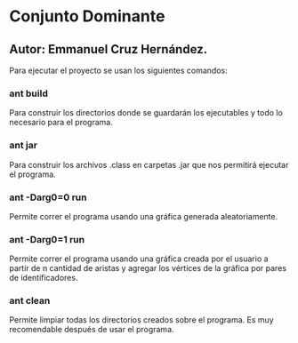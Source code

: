 # Conjunto Dominante

## Autor: Emmanuel Cruz Hernández.

Para ejecutar el proyecto se usan los siguientes comandos:

### ant build

Para construir los directorios donde se guardarán los ejecutables y todo lo necesario para el programa.

### ant jar

Para construir los archivos .class en carpetas .jar que nos permitirá ejecutar el programa.

### ant -Darg0=0 run

Permite correr el programa usando una gráfica generada aleatoriamente.

### ant -Darg0=1 run

Permite correr el programa usando una gráfica creada por el usuario a partir de n cantidad de aristas y agregar los vértices de la gráfica por pares de identificadores.

### ant clean

Permite limpiar todas los directorios creados sobre el programa. Es muy recomendable después de usar el programa.